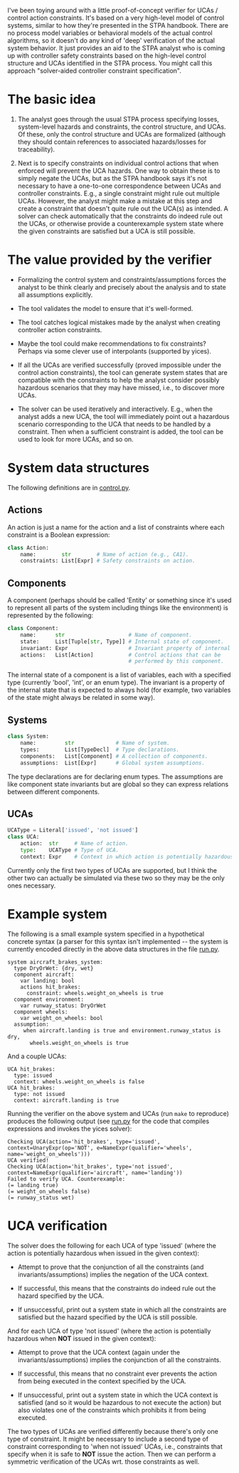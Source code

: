 I've been toying around with a little proof-of-concept verifier for
UCAs / control action constraints. It's based on a very high-level
model of control systems, similar to how they're presented in the STPA
handbook. There are no process model variables or behavioral models of
the actual control algorithms, so it doesn't do any kind of 'deep'
verification of the actual system behavior. It just provides an aid to
the STPA analyst who is coming up with controller safety constraints
based on the high-level control structure and UCAs identified in the
STPA process. You might call this approach "solver-aided controller
constraint specification".

# The basic idea

1. The analyst goes through the usual STPA process specifying losses,
system-level hazards and constraints, the control structure, and
UCAs. Of these, only the control structure and UCAs are formalized
(although they should contain references to associated hazards/losses
for traceability).

2. Next is to specify constraints on individual control actions that
when enforced will prevent the UCA hazards. One way to obtain these is
to simply negate the UCAs, but as the STPA handbook says it's not
necessary to have a one-to-one correspondence between UCAs and
controller constraints. E.g., a single constraint might rule out
multiple UCAs. However, the analyst might make a mistake at this step
and create a constraint that doesn't quite rule out the UCA(s) as
intended. A solver can check automatically that the constraints do
indeed rule out the UCAs, or otherwise provide a counterexample system
state where the given constraints are satisfied but a UCA is still
possible.

# The value provided by the verifier

- Formalizing the control system and constraints/assumptions forces
  the analyst to be think clearly and precisely about the analysis and
  to state all assumptions explicitly.

- The tool validates the model to ensure that it's well-formed.

- The tool catches logical mistakes made by the analyst when creating
  controller action constraints.

- Maybe the tool could make recommendations to fix constraints?
  Perhaps via some clever use of interpolants (supported by yices).

- If all the UCAs are verified successfully (proved impossible under
  the control action constraints), the tool can generate system states
  that are compatible with the constraints to help the analyst
  consider possibly hazardous scenarios that they may have missed,
  i.e., to discover more UCAs.

- The solver can be used iteratively and interactively. E.g., when the
  analyst adds a new UCA, the tool will immediately point out a
  hazardous scenario corresponding to the UCA that needs to be handled
  by a constraint. Then when a sufficient constraint is added, the
  tool can be used to look for more UCAs, and so on.

# System data structures

The following definitions are in [control.py](control.py).

## Actions

An action is just a name for the action and a list of constraints
where each constraint is a Boolean expression:

```python
class Action:
    name:        str        # Name of action (e.g., CA1).
    constraints: List[Expr] # Safety constraints on action.
```

## Components

A component (perhaps should be called 'Entity' or something since it's
used to represent all parts of the system including things like the
environment) is represented by the following:

```python
class Component:
    name:      str                    # Name of component.
    state:     List[Tuple[str, Type]] # Internal state of component.
    invariant: Expr                   # Invariant property of internal state.
    actions:   List[Action]           # Control actions that can be
                                      # performed by this component.
```

The internal state of a component is a list of variables, each with a
specified type (currently 'bool', 'int', or an enum type). The
invariant is a property of the internal state that is expected to
always hold (for example, two variables of the state might always be
related in some way).

## Systems

```python
class System:
    name:         str             # Name of system.
    types:        List[TypeDecl]  # Type declarations.
    components:   List[Component] # A collection of components.
    assumptions:  List[Expr]      # Global system assumptions.
```

The type declarations are for declaring enum types. The assumptions
are like component state invariants but are global so they can express
relations between different components.

## UCAs

```python
UCAType = Literal['issued', 'not issued']
class UCA:
    action:  str     # Name of action.
    type:    UCAType # Type of UCA.
    context: Expr    # Context in which action is potentially hazardous.
```

Currently only the first two types of UCAs are supported, but I think
the other two can actually be simulated via these two so they may be
the only ones necessary.

# Example system

The following is a small example system specified in a hypothetical
concrete syntax (a parser for this syntax isn't implemented -- the
system is currently encoded directly in the above data structures
in the file [run.py](run.py).

```
system aircraft_brakes_system:
  type DryOrWet: {dry, wet}
  component aircraft:
    var landing: bool
    actions hit_brakes:
      constraint: wheels.weight_on_wheels is true
  component environment:
    var runway_status: DryOrWet
  component wheels:
    var weight_on_wheels: bool
  assumption:
     when aircraft.landing is true and environment.runway_status is dry,
       wheels.weight_on_wheels is true
```

And a couple UCAs:

```
UCA hit_brakes:
  type: issued
  context: wheels.weight_on_wheels is false
UCA hit_brakes:
  type: not issued
  context: aircraft.landing is true
```

Running the verifier on the above system and UCAs (run `make` to
reproduce) produces the following output (see [run.py](run.py) for the
code that compiles expressions and invokes the yices solver):

```
Checking UCA(action='hit_brakes', type='issued', context=UnaryExpr(op='NOT', e=NameExpr(qualifier='wheels', name='weight_on_wheels')))
UCA verified!
Checking UCA(action='hit_brakes', type='not issued', context=NameExpr(qualifier='aircraft', name='landing'))
Failed to verify UCA. Counterexample:
(= landing true)
(= weight_on_wheels false)
(= runway_status wet)
```

# UCA verification

The solver does the following for each UCA of type 'issued' (where the
action is potentially hazardous when issued in the given context):

- Attempt to prove that the conjunction of all the constraints (and
  invariants/assumptions) implies the negation of the UCA context.
  
- If successful, this means that the constraints do indeed rule out
  the hazard specified by the UCA.
  
- If unsuccessful, print out a system state in which all the
  constraints are satisfied but the hazard specified by the UCA is
  still possible.

And for each UCA of type 'not issued' (where the action is potentially
hazardous when **NOT** issued in the given context):

- Attempt to prove that the UCA context (again under the
  invariants/assumptions) implies the conjunction of all the
  constraints.

- If successful, this means that no constraint ever prevents the
  action from being executed in the context specified by the UCA.

- If unsuccessful, print out a system state in which the UCA context
  is satisfied (and so it would be hazardous to not execute the
  action) but also violates one of the constraints which prohibits it
  from being executed.

The two types of UCAs are verified differently because there's only
one type of constraint. It might be necessary to include a second type
of constraint corresponding to 'when not issued' UCAs, i.e.,
constraints that specify when it is safe to **NOT** issue the
action. Then we can perform a symmetric verification of the UCAs
wrt. those constraints as well.

